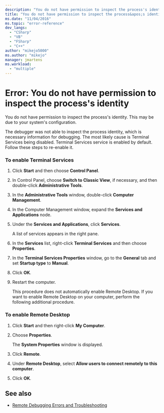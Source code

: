 ```yaml
---
description: "You do not have permission to inspect the process's identity."
title: "You do not have permission to inspect the process&apos;s identity | Microsoft Docs"
ms.date: "11/04/2016"
ms.topic: "error-reference"
dev_langs:
  - "CSharp"
  - "VB"
  - "FSharp"
  - "C++"
author: "mikejo5000"
ms.author: "mikejo"
manager: jmartens
ms.workload:
  - "multiple"
---
```

# Error: You do not have permission to inspect the process&#39;s identity
You do not have permission to inspect the process's identity. This may be due to your system's configuration.

 The debugger was not able to inspect the process identity, which is necessary information for debugging. The most likely cause is Terminal Services being disabled. Terminal Services service is enabled by default. Follow these steps to re-enable it.

### To enable Terminal Services

1. Click **Start** and then choose **Control Panel**.

2. In Control Panel, choose **Switch to Classic View**, if necessary, and then double-click **Administrative Tools**.

3. In the **Administrative Tools** window, double-click **Computer Management**.

4. In the Computer Management window, expand the **Services and Applications** node.

5. Under the **Services and Applications**, click **Services**.

     A list of services appears in the right pane.

6. In the **Services** list, right-click **Terminal Services** and then choose **Properties**.

7. In the **Terminal Services Properties** window, go to the **General** tab and set **Startup type** to **Manual**.

8. Click **OK**.

9. Restart the computer.

     This procedure does not automatically enable Remote Desktop. If you want to enable Remote Desktop on your computer, perform the following additional procedure.

### To enable Remote Desktop

1. Click **Start** and then right-click **My Computer**.

2. Choose **Properties**.

     The **System Properties** window is displayed.

3. Click **Remote**.

4. Under **Remote Desktop**, select **Allow users to connect remotely to this computer**.

5. Click **OK**.

## See also
- [Remote Debugging Errors and Troubleshooting](../debugger/remote-debugging-errors-and-troubleshooting.md)
